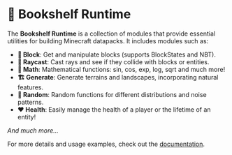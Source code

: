 # 🧰 Bookshelf Runtime

The **Bookshelf Runtime** is a collection of modules that provide essential utilities for building Minecraft datapacks. It includes modules such as:

- **🧱 Block**: Get and manipulate blocks (supports BlockStates and NBT).
- **🔦 Raycast**: Cast rays and see if they collide with blocks or entities.
- **🧮 Math**: Mathematical functions: sin, cos, exp, log, sqrt and much more!
- **🏗️ Generate**: Generate terrains and landscapes, incorporating natural features.
- **🎲 Random**: Random functions for different distributions and noise patterns.
- **❤️ Health**: Easily manage the health of a player or the lifetime of an entity!

*And much more...*

For more details and usage examples, check out the [documentation](https://docs.mcbookshelf.dev/en/latest/index.html).
